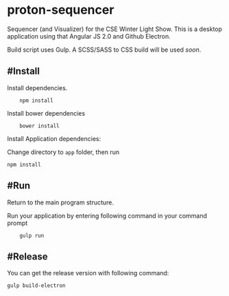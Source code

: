 # proton-sequencer
Sequencer (and Visualizer) for the CSE Winter Light Show.
This is a desktop application using that Angular JS 2.0 and Github Electron.

Build script uses Gulp. A SCSS/SASS to CSS build will be used *soon*.


#Install
---

Install dependencies.

```
	npm install
```

Install bower dependencies

```
	bower install
```

Install Application dependencies:

Change directory to ```app``` folder, then run

```
npm install
```


#Run
---
Return to the main program structure.

Run your application by entering following command in your command prompt

```
	gulp run
```

#Release
---

You can get the release version with following command:

```
gulp build-electron
```
